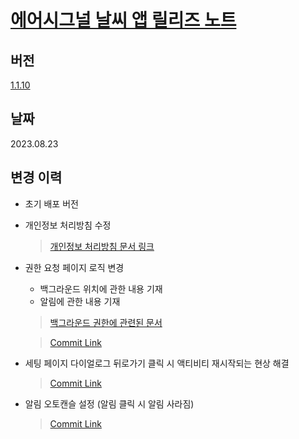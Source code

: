 __<h1><a href="https://play.google.com/store/apps/details?id=app.airsignal.weather](https://github.com/tekken5953/AS_Cloud_App/edit/master/release_note.md">에어시그널 날씨 앱 릴리즈 노트</a></h1>__

<h2>버전</h2>

[1.1.10](https://play.google.com/store/apps/details?id=app.airsignal.weather)

<h2>날짜</h2>
2023.08.23

<h2>변경 이력</h2>

- 초기 배포 버전

- 개인정보 처리방침 수정
  > [개인정보 처리방침 문서 링크](https://docs.google.com/document/d/1l_XYxUKZzKGRJXV8I7ZXFdaSr8MhoOQeQpumpBbeCPU/edit)

- 권한 요청 페이지 로직 변경 
  - 백그라운드 위치에 관한 내용 기재 
  - 알림에 관한 내용 기재
  > [백그라운드 권한에 관련된 문서](https://developer.android.com/privacy/best-practices)
  
  > [Commit Link](https://github.com/tekken5953/AS_Cloud_App/pull/73#issue-1858570986)
  
- 세팅 페이지 다이얼로그 뒤로가기 클릭 시 액티비티 재시작되는 현상 해결
  > [Commit Link](https://github.com/tekken5953/AS_Cloud_App/pull/76#issue-1862827422)
  
- 알림 오토캔슬 설정 (알림 클릭 시 알림 사라짐)
  > [Commit Link](https://github.com/tekken5953/AS_Cloud_App/commit/03e0694050984f5960159c6e8055c24bc1beb122)






